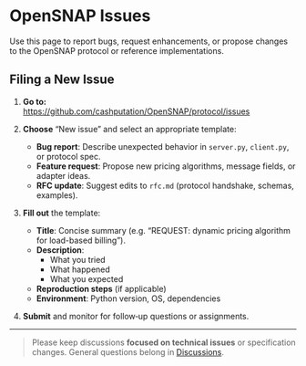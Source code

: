 <!-- ISSUES.md -->

# OpenSNAP Issues

Use this page to report bugs, request enhancements, or propose changes to the OpenSNAP protocol or reference implementations.

## Filing a New Issue

1. **Go to:**  
   https://github.com/cashputation/OpenSNAP/protocol/issues

2. **Choose** “New issue” and select an appropriate template:
   - **Bug report**: Describe unexpected behavior in `server.py`, `client.py`, or protocol spec.
   - **Feature request**: Propose new pricing algorithms, message fields, or adapter ideas.
   - **RFC update**: Suggest edits to `rfc.md` (protocol handshake, schemas, examples).

3. **Fill out** the template:
   - **Title**: Concise summary (e.g. “REQUEST: dynamic pricing algorithm for load-based billing”).
   - **Description**:  
     - What you tried  
     - What happened  
     - What you expected  
   - **Reproduction steps** (if applicable)  
   - **Environment**: Python version, OS, dependencies

4. **Submit** and monitor for follow‑up questions or assignments.

---

> Please keep discussions **focused on technical issues** or specification changes. General questions belong in [Discussions](DISCUSSIONS.md).
